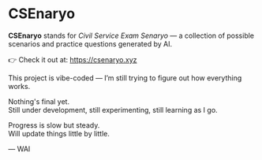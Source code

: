 <h1>CSEnaryo</h1>

<p><strong>CSEnaryo</strong> stands for <em>Civil Service Exam Senaryo</em> — a collection of possible scenarios and practice questions generated by AI.</p>

<p>👉 Check it out at: <a href="https://csenaryo.xyz" target="_blank">https://csenaryo.xyz</a></p>

<p>This project is vibe-coded — I’m still trying to figure out how everything works.</p>

<p>Nothing's final yet.  
<br>Still under development, still experimenting, still learning as I go.</p>

<p>Progress is slow but steady.  
<br>Will update things little by little.</p>

<p>— WAI</p>
